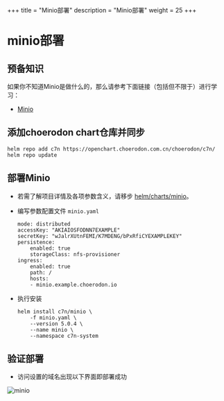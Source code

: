 +++
title = "Minio部署"
description = "Minio部署"
weight = 25
+++

# minio部署

## 预备知识

如果你不知道Minio是做什么的，那么请参考下面链接（包括但不限于）进行学习：

- [Minio](https://github.com/minio/minio#minio-quickstart-guide)

## 添加choerodon chart仓库并同步

```shell
helm repo add c7n https://openchart.choerodon.com.cn/choerodon/c7n/
helm repo update
```

## 部署Minio

- 若需了解项目详情及各项参数含义，请移步 [helm/charts/minio](https://github.com/helm/charts/tree/master/stable/minio#minio)。
- 编写参数配置文件 `minio.yaml`
  
    ```
    mode: distributed
    accessKey: "AKIAIOSFODNN7EXAMPLE"
    secretKey: "wJalrXUtnFEMI/K7MDENG/bPxRfiCYEXAMPLEKEY"
    persistence:
        enabled: true
        storageClass: nfs-provisioner
    ingress:
        enabled: true
        path: /
        hosts:
        - minio.example.choerodon.io
    ```

- 执行安装

    ```
    helm install c7n/minio \
        -f minio.yaml \
        --version 5.0.4 \
        --name minio \
        --namespace c7n-system
    ```

## 验证部署

- 访问设置的域名出现以下界面即部署成功

![minio](/docs/installation-configuration/image/minio.png)
